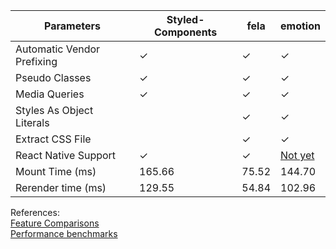 | Parameters | Styled-Components | fela | emotion
| ---------- | ----------------- | ---- | -------
Automatic Vendor Prefixing | ✓ | ✓ | ✓ |
Pseudo Classes | ✓ | ✓ | ✓ |
Media Queries | ✓ | ✓ | ✓ |
Styles As Object Literals | | ✓ | ✓ |
Extract CSS File | | ✓ | ✓ |
React Native Support | ✓ | ✓ | [Not yet](https://github.com/emotion-js/emotion/issues/119) |
Mount Time (ms)| 165.66 | 75.52 | 144.70
Rerender time (ms) | 129.55 | 54.84 | 102.96

References:<br />
[Feature Comparisons](https://github.com/MicheleBertoli/css-in-js/blob/master/README.md) <br />
[Performance benchmarks](https://github.com/A-gambit/CSS-IN-JS-Benchmarks/blob/master/RESULT.md)

